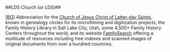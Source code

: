 ##LDS Church (or LDS)##

\[[BG](SOURCES.md#BG)\] Abbreviation for the [Church of Jesus Christ of Latter-day Saints](http://www.lds.org/), known in genealogy circles for its microfilming and digitization projects, the Family History Library in Salt Lake City, Utah, some 4,500+ Family History Centers throughout the world, and its website [FamilySearch](http://familysearch.org/) offering a multitude of resources including free indexes and scanned images of original documents from over a hundred countries.
